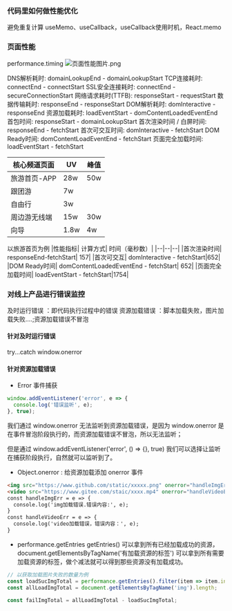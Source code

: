 ### 代码里如何做性能优化
避免重复计算 useMemo、useCallback，useCallback使用时机，React.memo


### 页面性能
performance.timing
![页面性能图片.png](http://ww1.sinaimg.cn/large/92babc53gy1gir3x5qtffj20oj0endil.jpg)

DNS解析耗时: domainLookupEnd - domainLookupStart
TCP连接耗时: connectEnd - connectStart
SSL安全连接耗时: connectEnd - secureConnectionStart
网络请求耗时(TTFB): responseStart - requestStart
数据传输耗时: responseEnd - responseStart
DOM解析耗时: domInteractive - responseEnd
资源加载耗时: loadEventStart - domContentLoadedEventEnd
首包时间: responseStart - domainLookupStart
首次渲染时间 / 白屏时间: responseEnd - fetchStart
首次可交互时间: domInteractive - fetchStart
DOM Ready时间: domContentLoadEventEnd - fetchStart
页面完全加载时间: loadEventStart - fetchStart


|核心频道页面 |UV| 峰值|
|--|--|--|
|旅游首页-APP| 28w|50w|
|跟团游| 7w||
|自由行| 3w||
|周边游无线端| 15w|30w|
|向导| 1.8w|4w|


以旅游首页为例
|性能指标| 计算方式| 时间（毫秒数）|
|--|--|--|
|首次渲染时间| responseEnd-fetchStart| 157| 
|首次可交互| domInteractive - fetchStart|652|
|DOM Ready时间| domContentLoadedEventEnd - fetchStart| 652|
|页面完全加载时间| loadEventStart - fetchStart|1754|

### 对线上产品进行错误监控
及时运行错误 ：即代码执行过程中的错误
资源加载错误 ：脚本加载失败，图片加载失败....;资源加载错误不冒泡
#### 针对及时运行错误
try...catch
window.onerror
#### 针对资源加载错误
- Error 事件捕获
```js
window.addEventListener('error', e => {
  console.log('错误监听', e);
}, true);
```
我们通过 window.onerror 无法监听到资源加载错误，是因为 window.onerror 是在事件冒泡阶段执行的，而资源加载错误不冒泡，所以无法监听；

但是通过 window.addEventListener('error', () => {}, true) 我们可以选择让监听在捕获阶段执行，自然就可以监听到了。

- Object.onerror : 给资源加载添加 onerror 事件
```html
<img src="https://www.github.com/static/xxxxx.png" onerror="handleImgErr()" alt="" srcset="">
<video src="https://www.gitee.com/staic/xxxx.mp4" onerror="handleVideoErr()"></video>
const handleImgErr = e => {
  console.log('img加载错误.错误内容:', e);
}
const handleVideoErr = e => {
  console.log('video加载错误，错误内容：', e);
}
```

- performance.getEntries
getEntries() 可以拿到所有已经加载成功的资源，document.getElementsByTagName('有加载资源的标签') 可以拿到所有需要加载资源的标签，做个减法就可以得到那些资源没有加载成功。
```js
// 以获取加载图片失败的数量为例
const loadSucImgTotal = performance.getEntries().filter(item => item.initiatorType === 'img').length;
const allLoadImgTotal = document.getElementsByTagName('img').length;

const failImgTotal = allLoadImgTotal - loadSucImgTotal;
```